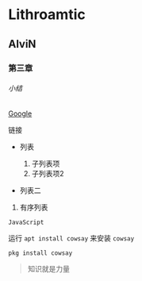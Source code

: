 # Lithroamtic

## AlviN

### 第三章

###### 小结

[Google](http://google.com)

[]() 链接 

* 列表
    1. 子列表项
    2. 子列表项2

* 列表二

1. 有序列表

```JavaScript ```

运行 `apt install cowsay` 来安装 `cowsay`

`pkg install cowsay`

>知识就是力量








